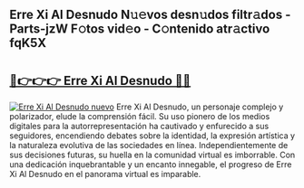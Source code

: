 ## Erre Xi Al Desnudo N𝚞𝚎vos desn𝚞dos filtr𝚊dos - Parts-jzW F𝚘tos vid𝚎o - C𝚘ntenido atr𝚊ctivo fqK5X

# <h2><a href="http://mb18r6.tromn.icu/?c=Erre+Xi+Al+Desnudo">🔗👉👉👉 Erre Xi Al Desnudo 🔗🔗</a></h2>

[![Erre Xi Al Desnudo nuevo](https://i.imgur.com/pEAQMta.gif)](http://mb18r6.tromn.icu/?c=Erre+Xi+Al+Desnudo)
Erre Xi Al Desnudo, un personaje complejo y polarizador, elude la comprensión fácil. Su uso pionero de los medios digitales para la autorrepresentación ha cautivado y enfurecido a sus seguidores, encendiendo debates sobre la identidad, la expresión artística y la naturaleza evolutiva de las sociedades en línea. Independientemente de sus decisiones futuras, su huella en la comunidad virtual es imborrable. Con una dedicación inquebrantable y un encanto innegable, el progreso de Erre Xi Al Desnudo en el panorama virtual es imparable.
